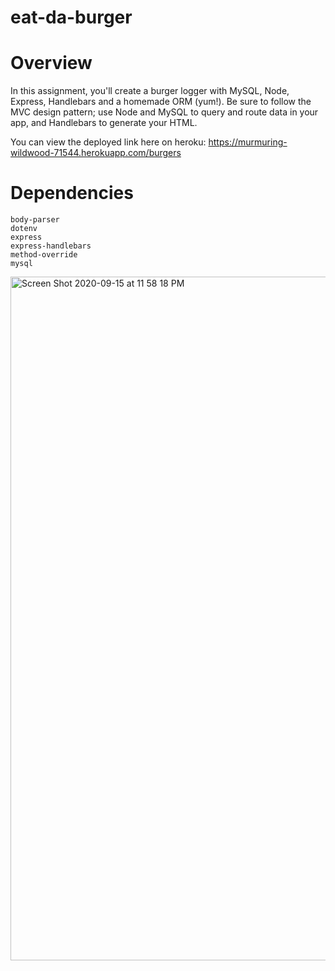 # eat-da-burger

# Overview

In this assignment, you'll create a burger logger with MySQL, Node, Express, Handlebars and a homemade ORM (yum!). Be sure to follow the MVC design pattern; use Node and MySQL to query and route data in your app, and Handlebars to generate your HTML.

You can view the deployed link here on heroku: https://murmuring-wildwood-71544.herokuapp.com/burgers

# Dependencies
    body-parser
    dotenv
    express
    express-handlebars
    method-override
    mysql
    
    
    
<img width="1094" alt="Screen Shot 2020-09-15 at 11 58 18 PM" src="https://user-images.githubusercontent.com/63895638/93303022-b10d5580-f7af-11ea-9dd0-593546215391.png">


